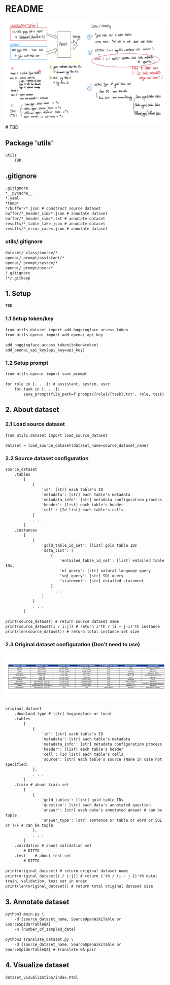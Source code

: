# README

![Main](results/main.png) # TBD

## Package 'utils'

    utils
        TBD

## .gitignore

    .gitignore
    *__pycache__
    *.yaml
    *temp*
    */buffer/*.json # construct source dataset
    buffer/*_header_sim/*.json # annotate dataset
    buffer/*_header_sim/*.txt # annotate dataset
    results/*_table_lake.json # annotate dataset
    results/*_error_cases.json # annotate dataset

### utils/.gitignore

    dataset/_class/source/*
    openai/_prompt/assistant/*
    openai/_prompt/system/*
    openai/_prompt/user/*
    !.gitignore
    !*/.gitkeep

## 1. Setup

    TBD

### 1.1 Setup token/key

    from utils.dataset import add_huggingface_access_token
    from utils.openai import add_openai_api_key

    add_huggingface_access_token(token=token)
    add_openai_api_key(api_key=api_key)

### 1.2 Setup prompt

    from utils.openai import save_prompt

    for role in [. . .]: # assistant, system, user
        for task in [. . .]:
            save_prompt(file_path=f'prompt/{role}/{task}.txt', role, task)

## 2. About dataset

### 2.1 Load source dataset

    from utils.dataset import load_source_dataset

    dataset = load_source_dataset(dataset_name=source_dataset_name)

### 2.2 Source dataset configuration

    source_dataset
        .tables
            [
                {
                    'id': [str] each table's ID
                    'metadata': [str] each table's metadata
                    'metadata_info': [str] metadata configuration process
                    'header': [list] each table's header
                    'cell': [2d list] each table's cells
                }
                . . .
            ]
        .instances
            [
                {
                    'gold_table_id_set': [list] gold table IDs
                    'data_list': [
                        {
                            'entailed_table_id_set': [list] entailed table IDs,
                            'nl_query': [str] natural language query
                            'sql_query': [str] SQL query
                            'statement': [str] entailed statement
                        },
                        . . .
                    ]
                }
                . . .
            ]
    
    print(source_dataset) # return source dataset name
    print(source_dataset[i / i:j]) # return i'th / (i ~ j-1)'th instance
    print(len(source_dataset)) # return total instance set size

### 2.3 Original dataset configuration (Don't need to use)

![Stats](results/original_dataset_statistics.png)

    original_dataset
        .download_type # [str] huggingface or local
        .tables
            [
                {
                    'id': [str] each table's ID
                    'metadata': [str] each table's metadata
                    'metadata_info': [str] metadata configuration process
                    'header': [list] each table's header
                    'cell': [2d list] each table's cells
                    'source': [str] each table's source (None in case not specified)
                },
                . . .
            ]
        .train # about train set
            [
                {
                    'gold_tables': [list] gold table IDs
                    'question': [str] each data's annotated question
                    'answer': [str] each data's annotated answer # can be tuple
                    'answer_type': [str] sentence or table or word or SQL or T/F # can be tuple
                },
                . . .
            ]
        .validation # about validation set
            # DITTO
        .test    # about test set
            # DITTO

    print(original_dataset) # return original dataset name
    print(original_dataset[i / i:j]) # return i'th / (i ~ j-1)'th data; train, validation, test set in order
    print(len(original_dataset)) # return total original dataset size

## 3. Annotate dataset

    python3 main.py \
        -d {source_dataset_name, SourceOpenWikiTable or SourceSpiderTableQA}
        -n {number_of_sampled_data}

    python3 translate_dataset.py \
        -d {source_dataset_name, SourceOpenWikiTable or SourceSpiderTableQA} # translate QA pair

## 4. Visualize dataset

    dataset_visualization/index.html
